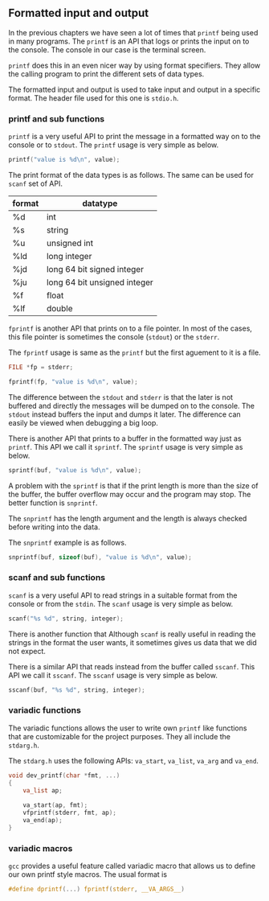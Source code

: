 ## Formatted input and output

In the previous chapters we have seen a lot of times that `printf` being used in many programs. The `printf` is an API that logs or prints the input on to
the console. The console in our case is the terminal screen.

`printf` does this in an even nicer way by using format specifiers. They allow the calling program to print the different sets of data types.

The formatted input and output is used to take input and output in a specific format. The header file used for this one is `stdio.h`.

### printf and sub functions

`printf` is a very useful API to print the message in a formatted way on to the console or to `stdout`. The `printf` usage is very simple as below.

```c
printf("value is %d\n", value);
```

The print format of the data types is as follows. The same can be used for `scanf` set of API.

|format | datatype |
|-------|----------|
| %d | int |
| %s | string|
| %u | unsigned int |
| %ld | long integer |
| %jd | long 64 bit signed integer |
| %ju | long 64 bit unsigned integer |
| %f | float |
| %lf | double |

`fprintf` is another API that prints on to a file pointer. In most of the cases, this file pointer is sometimes the console (`stdout`) or the `stderr`.

The `fprintf` usage is same as the `printf` but the first aguement to it is a file.

```c
FILE *fp = stderr;

fprintf(fp, "value is %d\n", value);
```

The difference between the `stdout` and `stderr` is that the later is not buffered and directly the messages will be dumped on to the console.
The `stdout` instead buffers the input and dumps it later. The difference can easily be viewed when debugging a big loop.

There is another API that prints to a buffer in the formatted way just as `printf`. This API we call it `sprintf`. The `sprintf` usage is very simple as below.


```c
sprintf(buf, "value is %d\n", value);
```

A problem with the `sprintf` is that if the print length is more than the size of the buffer, the buffer overflow may occur and the program may stop. The better function is `snprintf`.

The `snprintf` has the length argument and the length is always checked before writing into the data.

The `snprintf` example is as follows.

```c
snprintf(buf, sizeof(buf), "value is %d\n", value);
```

### scanf and sub functions

`scanf` is a very useful API to read strings in a suitable format from the console or from the `stdin`. The `scanf` usage is very simple as below.

```c
scanf("%s %d", string, integer);
```

There is another function that 
Although `scanf` is really useful in reading the strings in the format the user wants, it sometimes gives us data that we did not expect.

There is a similar API that reads instead from the buffer called `sscanf`. This API we call it `sscanf`. The `sscanf` usage is very simple as below.

```c
sscanf(buf, "%s %d", string, integer);
```

### variadic functions

The variadic functions allows the user to write own `printf` like functions that are customizable for the project purposes. They all include the `stdarg.h`.

The `stdarg.h` uses the following APIs: `va_start`, `va_list`, `va_arg` and `va_end`.

```c
void dev_printf(char *fmt, ...)
{
    va_list ap;
    
    va_start(ap, fmt);
    vfprintf(stderr, fmt, ap);
    va_end(ap);
}
```

### variadic macros

`gcc` provides a useful feature called variadic macro that allows us to define our own printf style macros. The usual format is

```c
#define dprintf(...) fprintf(stderr, __VA_ARGS__)
```

